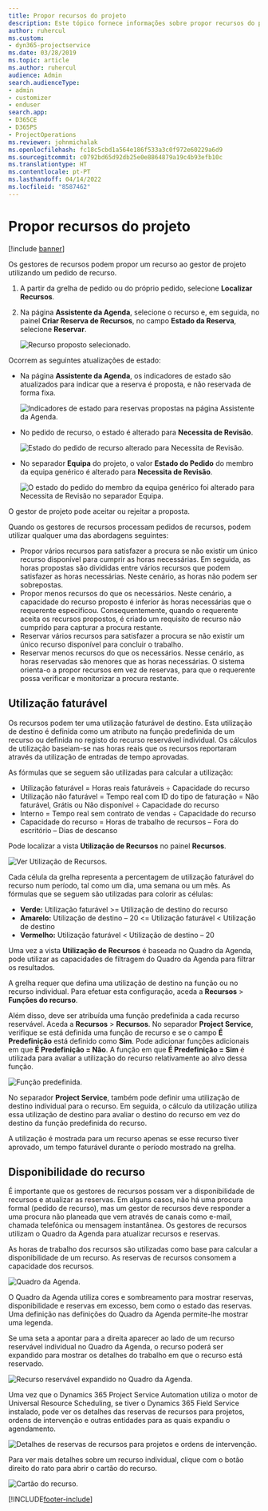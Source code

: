 ```yaml
---
title: Propor recursos do projeto
description: Este tópico fornece informações sobre propor recursos do projeto.
author: ruhercul
ms.custom:
- dyn365-projectservice
ms.date: 03/28/2019
ms.topic: article
ms.author: ruhercul
audience: Admin
search.audienceType:
- admin
- customizer
- enduser
search.app:
- D365CE
- D365PS
- ProjectOperations
ms.reviewer: johnmichalak
ms.openlocfilehash: fc18c5cbd1a564e186f533a3c0f972e60229a6d9
ms.sourcegitcommit: c0792bd65d92db25e0e8864879a19c4b93efb10c
ms.translationtype: HT
ms.contentlocale: pt-PT
ms.lasthandoff: 04/14/2022
ms.locfileid: "8587462"
---
```

# <a name="propose-project-resources"></a>Propor recursos do projeto

[!include [banner](../includes/psa-now-project-operations.md)]

Os gestores de recursos podem propor um recurso ao gestor de projeto utilizando um pedido de recurso.

1. A partir da grelha de pedido ou do próprio pedido, selecione **Localizar Recursos**.
2. Na página **Assistente da Agenda**, selecione o recurso e, em seguida, no painel **Criar Reserva de Recursos**, no campo **Estado da Reserva**, selecione **Reservar**.

    ![Recurso proposto selecionado.](media/Resource-Management-image62.png)

Ocorrem as seguintes atualizações de estado:

- Na página **Assistente da Agenda**, os indicadores de estado são atualizados para indicar que a reserva é proposta, e não reservada de forma fixa.

    ![Indicadores de estado para reservas propostas na página Assistente da Agenda.](media/Resource-Management-image63.png)

- No pedido de recurso, o estado é alterado para **Necessita de Revisão**.

    ![Estado do pedido de recurso alterado para Necessita de Revisão.](media/Resource-Management-image64.png)

- No separador **Equipa** do projeto, o valor **Estado do Pedido** do membro da equipa genérico é alterado para **Necessita de Revisão**.

    ![O estado do pedido do membro da equipa genérico foi alterado para Necessita de Revisão no separador Equipa.](media/Resource-Management-image48.png)

O gestor de projeto pode aceitar ou rejeitar a proposta.

Quando os gestores de recursos processam pedidos de recursos, podem utilizar qualquer uma das abordagens seguintes:

- Propor vários recursos para satisfazer a procura se não existir um único recurso disponível para cumprir as horas necessárias. Em seguida, as horas propostas são divididas entre vários recursos que podem satisfazer as horas necessárias. Neste cenário, as horas não podem ser sobrepostas.
- Propor menos recursos do que os necessários. Neste cenário, a capacidade do recurso proposto é inferior às horas necessárias que o requerente especificou. Consequentemente, quando o requerente aceita os recursos propostos, é criado um requisito de recurso não cumprido para capturar a procura restante.
- Reservar vários recursos para satisfazer a procura se não existir um único recurso disponível para concluir o trabalho.
- Reservar menos recursos do que os necessários. Nesse cenário, as horas reservadas são menores que as horas necessárias. O sistema orienta-o a propor recursos em vez de reservas, para que o requerente possa verificar e monitorizar a procura restante.

## <a name="billable-utilization"></a>Utilização faturável

Os recursos podem ter uma utilização faturável de destino. Esta utilização de destino é definida como um atributo na função predefinida de um recurso ou definida no registo do recurso reservável individual. Os cálculos de utilização baseiam-se nas horas reais que os recursos reportaram através da utilização de entradas de tempo aprovadas.

As fórmulas que se seguem são utilizadas para calcular a utilização:

- Utilização faturável = Horas reais faturáveis ÷ Capacidade do recurso
- Utilização não faturável = Tempo real com ID do tipo de faturação = Não faturável, Grátis ou Não disponível ÷ Capacidade do recurso
- Interno = Tempo real sem contrato de vendas ÷ Capacidade do recurso
- Capacidade do recurso = Horas de trabalho de recursos – Fora do escritório – Dias de descanso

Pode localizar a vista **Utilização de Recursos** no painel **Recursos**.

![Ver Utilização de Recursos.](media/Resource-Management-image65.png)

Cada célula da grelha representa a percentagem de utilização faturável do recurso num período, tal como um dia, uma semana ou um mês. As fórmulas que se seguem são utilizadas para colorir as células:

- **Verde:** Utilização faturável \>= Utilização de destino do recurso
- **Amarelo:** Utilização de destino – 20 \<= Utilização faturável \< Utilização de destino
- **Vermelho:** Utilização faturável \< Utilização de destino – 20

Uma vez a vista **Utilização de Recursos** é baseada no Quadro da Agenda, pode utilizar as capacidades de filtragem do Quadro da Agenda para filtrar os resultados.

A grelha requer que defina uma utilização de destino na função ou no recurso individual. Para efetuar esta configuração, aceda a **Recursos** \> **Funções do recurso**.

Além disso, deve ser atribuída uma função predefinida a cada recurso reservável. Aceda a **Recursos** \> **Recursos**. No separador **Project Service**, verifique se está definida uma função de recurso e se o campo **É Predefinição** está definido como **Sim**. Pode adicionar funções adicionais em que **É Predefinição = Não**. A função em que **É Predefinição = Sim** é utilizada para avaliar a utilização do recurso relativamente ao alvo dessa função.

![Função predefinida.](media/Resource-Management-image67.png)

No separador **Project Service**, também pode definir uma utilização de destino individual para o recurso. Em seguida, o cálculo da utilização utiliza essa utilização de destino para avaliar o destino do recurso em vez do destino da função predefinida do recurso.

A utilização é mostrada para um recurso apenas se esse recurso tiver aprovado, um tempo faturável durante o período mostrado na grelha.

## <a name="resource-availability"></a>Disponibilidade do recurso

É importante que os gestores de recursos possam ver a disponibilidade de recursos e atualizar as reservas. Em alguns casos, não há uma procura formal (pedido de recurso), mas um gestor de recursos deve responder a uma procura não planeada que vem através de canais como e-mail, chamada telefónica ou mensagem instantânea. Os gestores de recursos utilizam o Quadro da Agenda para atualizar recursos e reservas.

As horas de trabalho dos recursos são utilizadas como base para calcular a disponibilidade de um recurso. As reservas de recursos consomem a capacidade dos recursos.

![Quadro da Agenda.](media/Resource-Management-image68.png)

O Quadro da Agenda utiliza cores e sombreamento para mostrar reservas, disponibilidade e reservas em excesso, bem como o estado das reservas. Uma definição nas definições do Quadro da Agenda permite-lhe mostrar uma legenda.

Se uma seta a apontar para a direita aparecer ao lado de um recurso reservável individual no Quadro da Agenda, o recurso poderá ser expandido para mostrar os detalhes do trabalho em que o recurso está reservado.

![Recurso reservável expandido no Quadro da Agenda.](media/Resource-Management-image69.png)

Uma vez que o Dynamics 365 Project Service Automation utiliza o motor de Universal Resource Scheduling, se tiver o Dynamics 365 Field Service instalado, pode ver os detalhes das reservas de recursos para projetos, ordens de intervenção e outras entidades para as quais expandiu o agendamento.

![Detalhes de reservas de recursos para projetos e ordens de intervenção.](media/Resource-Management-image70.png)

Para ver mais detalhes sobre um recurso individual, clique com o botão direito do rato para abrir o cartão do recurso.

![Cartão do recurso.](media/Resource-Management-image71.png)


[!INCLUDE[footer-include](../includes/footer-banner.md)]
